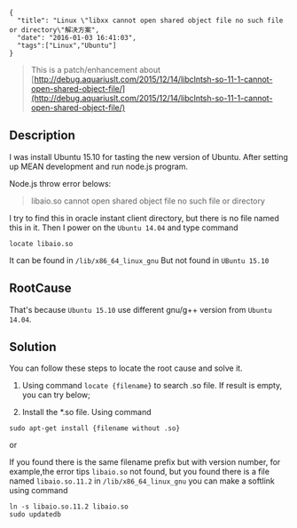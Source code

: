 ```metadata
{
  "title": "Linux \"libxx cannot open shared object file no such file or directory\"解决方案",
  "date": "2016-01-03 16:41:03",
  "tags":["Linux","Ubuntu"]
}
```


> This is a patch/enhancement about [http://debug.aquariuslt.com/2015/12/14/libclntsh-so-11-1-cannot-open-shared-object-file/](http://debug.aquariuslt.com/2015/12/14/libclntsh-so-11-1-cannot-open-shared-object-file/)

## Description
I was install Ubuntu 15.10 for tasting the new version of Ubuntu.
After setting up MEAN development and run node.js program.

Node.js throw error belows:
> libaio.so cannot open shared object file no such file or directory

I try to find this in oracle instant client directory, but there is no file named this in it.
Then I power on the `Ubuntu 14.04` and type command
```
locate libaio.so
```
It can be found in `/lib/x86_64_linux_gnu`
But not found in `UBuntu 15.10`

## RootCause
That's because `Ubuntu 15.10` use different gnu/g++ version from `Ubuntu 14.04`.


## Solution
You can follow these steps to locate the root cause and solve it.

1. Using command `locate {filename}` to search .so file.
If result is empty, you can try below;

2. Install the *.so file.
Using command
```
sudo apt-get install {filename without .so}
```
or

If you found there is the same filename prefix but with version number,
for example,the error tips `libaio.so` not found, but you found there is  a file named `libaio.so.11.2` in `/lib/x86_64_linux_gnu`
you can make a softlink
using command
```
ln -s libaio.so.11.2 libaio.so
sudo updatedb
```











